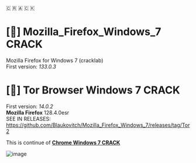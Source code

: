 🇨 🇷 🇦 🇨 🇰
# [🦊] Mozilla_Firefox_Windows_7 CRACK
Mozilla Firefox for Windows 7 (cracklab)  
First version: *133.0.3*  

# [🧅] Tor Browser Windows 7 CRACK
First version: *14.0.2*  
**Mozilla Firefox** 128.4.0esr   
SEE IN RELEASES:   
https://github.com/Blaukovitch/Mozilla_Firefox_Windows_7/releases/tag/Tor2

This is continue of [**Chrome Windows 7 CRACK**](https://github.com/Blaukovitch/GOOGLE_CHROME_Windows_7)


![image](Firefox7.png)
